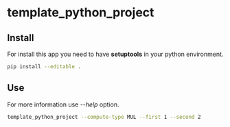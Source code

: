 # template_python_project

## Install

For install this app you need to have **setuptools** in your python environment.

```sh
pip install --editable .
```

## Use

For more information use *--help* option.

```sh
template_python_project --compute-type MUL --first 1 --second 2
```
